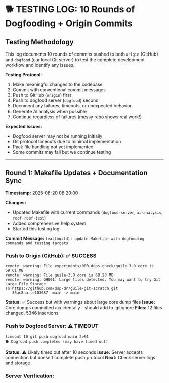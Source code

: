 # 🐕 TESTING LOG: 10 Rounds of Dogfooding + Origin Commits

## Testing Methodology 

This log documents 10 rounds of commits pushed to both `origin` (GitHub) and `dogfood` (our local Git server) to test the complete development workflow and identify any issues.

**Testing Protocol:**
1. Make meaningful changes to the codebase
2. Commit with conventional commit messages
3. Push to GitHub (`origin`) first
4. Push to dogfood server (`dogfood`) second  
5. Document any failures, timeouts, or unexpected behavior
6. Generate AI analysis when possible
7. Continue regardless of failures (messy repo shows real work!)

**Expected Issues:**
- Dogfood server may not be running initially
- Git protocol timeouts due to minimal implementation
- Pack file handling not yet implemented
- Some commits may fail but we continue testing

---

## Round 1: Makefile Updates + Documentation Sync

**Timestamp:** 2025-08-20 08:20:00

**Changes:**
- Updated Makefile with current commands (`dogfood-server`, `ai-analysis`, `roof-roof-test`)
- Added comprehensive help system
- Started this testing log

**Commit Message:** `feat(build): update Makefile with dogfooding commands and testing targets`

### Push to Origin (GitHub): ✅ SUCCESS
```
remote: warning: File experiments/000-deps-check/guile-3.0.core is 69.61 MB
remote: warning: File guile-3.0.core is 68.28 MB  
remote: warning: GH001: Large files detected. You may want to try Git Large File Storage
To https://github.com/dsp-dr/guile-git-scratch.git
   36ac8aa..e103087  main -> main
```
**Status:** ✅ Success but with warnings about large core dump files
**Issue:** Core dumps committed accidentally - should add to .gitignore
**Files:** 12 files changed, 5346 insertions

### Push to Dogfood Server: ⚠️ TIMEOUT
```
timeout 10 git push dogfood main 2>&1
🐕 Dogfood push completed (may have timed out)
```
**Status:** ⚠️ Likely timed out after 10 seconds
**Issue:** Server accepts connection but doesn't complete push protocol
**Next:** Check server logs and storage

### Server Verification: